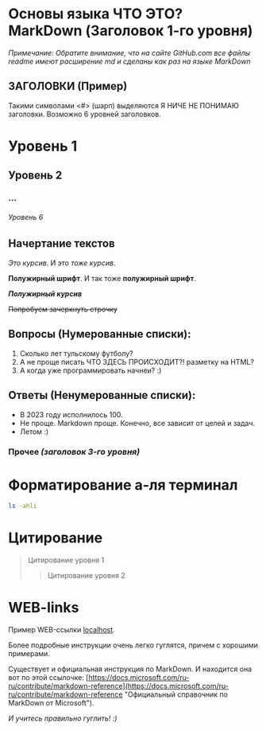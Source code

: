 # Основы языка ЧТО ЭТО? MarkDown (Заголовок 1-го уровня)

*Примечание: Обратите внимание, что на сайте GitHub.com все файлы readme имеют расширение md и сделаны как раз на языке MarkDown*

## ЗАГОЛОВКИ (Пример)
Такими символами &lt;#&gt; (шарп) выделяются Я НИЧЕ НЕ ПОНИМАЮ заголовки. Возможно 6 уровней заголовков.
# Уровень 1
## Уровень 2
### ...
###### Уровень 6


## Начертание текстов
*Это курсив*. И это _тоже курсив_.

**Полужирный шрифт**. И так тоже __полужирный шрифт__.

***Полужирный курсив***

~~Попробуем зачеркнуть строчку~~

## Вопросы (Нумерованные списки):
1. Сколько лет тульскому футболу?
2. А не проще писать ЧТО ЗДЕСЬ ПРОИСХОДИТ?! разметку на HTML?
3. А когда уже программировать начнеи? :)

## Ответы (Ненумерованные списки):
* В 2023 году исполнилось 100.
* Не проще. Markdown проще. Конечно, все зависит от целей и задач.
* Летом :)

### Прочее *(заголовок 3-го уровня)*

# Форматирование а-ля терминал
```sh
ls -ahli
```
# Цитирование

> Цитирование уровня 1
>> Цитирование уровня 2

# WEB-links

Пример WEB-ссылки [localhost](http://localhost/ "локалхост").


Более подробные инструкции очень легко гуглятся, причем с хорошими примерами.

Существует и официальная инструкция по MarkDown.
И находится она вот по этой ссылочке: [https://docs.microsoft.com/ru-ru/contribute/markdown-reference](https://docs.microsoft.com/ru-ru/contribute/markdown-reference "Официальный справочник по MarkDown от Microsoft").

*И учитесь правильно гуглить! :)*
